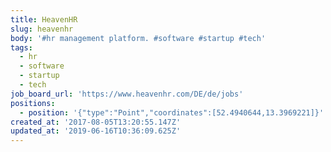 ```yaml
---
title: HeavenHR
slug: heavenhr
body: '#hr management platform. #software #startup #tech'
tags:
  - hr
  - software
  - startup
  - tech
job_board_url: 'https://www.heavenhr.com/DE/de/jobs'
positions:
  - position: '{"type":"Point","coordinates":[52.4940644,13.3969221]}'
created_at: '2017-08-05T13:20:55.147Z'
updated_at: '2019-06-16T10:36:09.625Z'
---
```


